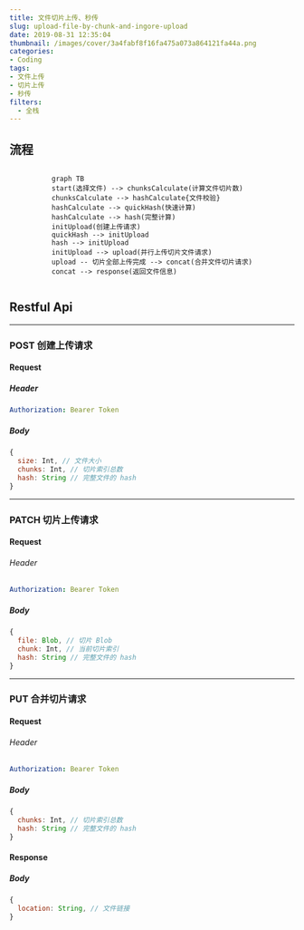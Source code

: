 ```yaml
---
title: 文件切片上传、秒传
slug: upload-file-by-chunk-and-ingore-upload
date: 2019-08-31 12:35:04
thumbnail: /images/cover/3a4fabf8f16fa475a073a864121fa44a.png
categories:
- Coding
tags:
- 文件上传
- 切片上传
- 秒传
filters:
  - 全栈
---
```


## 流程

<div style="display: flex; justify-content: center;">

```mermaid
graph TB
start(选择文件) --> chunksCalculate(计算文件切片数)
chunksCalculate --> hashCalculate{文件校验}
hashCalculate --> quickHash(快速计算)
hashCalculate --> hash(完整计算)
initUpload(创建上传请求)
quickHash --> initUpload
hash --> initUpload
initUpload --> upload(并行上传切片文件请求)
upload -- 切片全部上传完成 --> concat(合并文件切片请求)
concat --> response(返回文件信息)

```

</div>

## Restful Api

---

### **POST**  创建上传请求

#### Request

##### Header

```yaml
Authorization: Bearer Token
```

##### Body

```js
{
  size: Int, // 文件大小
  chunks: Int, // 切片索引总数
  hash: String // 完整文件的 hash
}
```

---

### **PATCH** 切片上传请求

#### Request

###### Header

```yaml
Authorization: Bearer Token
```

##### Body

```js
{
  file: Blob, // 切片 Blob
  chunk: Int, // 当前切片索引
  hash: String // 完整文件的 hash
}
```

---

### **PUT** 合并切片请求

#### Request

###### Header

```yaml
Authorization: Bearer Token
```

##### Body

```js
{
  chunks: Int, // 切片索引总数
  hash: String // 完整文件的 hash
}
```

#### Response

##### Body

```js
{
  location: String, // 文件链接
}
```
